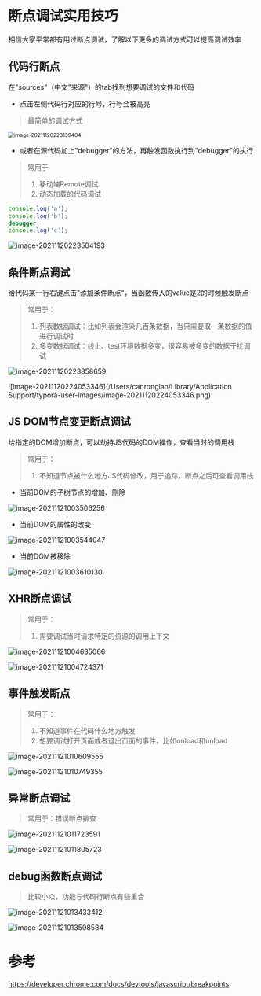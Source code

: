 # 断点调试实用技巧

相信大家平常都有用过断点调试，了解以下更多的调试方式可以提高调试效率

## 代码行断点

在"sources"（中文"来源"）的tab找到想要调试的文件和代码

- 点击左侧代码行对应的行号，行号会被高亮

> 最简单的调试方式

<img src="https://raw.githubusercontent.com/Chanran/share-devtool/images/imgs/image-20211120223139404.png" alt="image-20211120223139404" style="zoom:75%;" />

- 或者在源代码加上"debugger"的方法，再触发函数执行到"debugger"的执行

> 常用于
>
> 1. 移动端Remote调试
> 2. 动态加载的代码调试

```js
console.log('a');
console.log('b');
debugger;
console.log('c');
```

![image-20211120223504193](https://raw.githubusercontent.com/Chanran/share-devtool/images/imgs/image-20211120223441502.png)

## 条件断点调试

给代码某一行右键点击"添加条件断点"，当函数传入的value是2的时候触发断点

> 常用于：
>
> 1. 列表数据调试：比如列表会渲染几百条数据，当只需要取一条数据的值进行调试时
> 2. 多变数据调试：线上、test环境数据多变，很容易被多变的数据干扰调试

![image-20211120223858659](https://raw.githubusercontent.com/Chanran/share-devtool/images/imgs/image-20211120223858659.png)

![image-20211120224053346](/Users/canronglan/Library/Application Support/typora-user-images/image-20211120224053346.png)

## JS DOM节点变更断点调试

给指定的DOM增加断点，可以劫持JS代码的DOM操作，查看当时的调用栈

> 常用于：
>
> 1. 不知道节点被什么地方JS代码修改，用于追踪，断点之后可查看调用栈

- 当前DOM的子树节点的增加、删除

![image-20211121003506256](https://raw.githubusercontent.com/Chanran/share-devtool/images/imgs/image-20211121003506256.png)

- 当前DOM的属性的改变

![image-20211121003544047](https://raw.githubusercontent.com/Chanran/share-devtool/images/imgs/image-20211121003544047.png)

- 当前DOM被移除

![image-20211121003610130](https://raw.githubusercontent.com/Chanran/share-devtool/images/imgs/image-20211121003610130.png)

## XHR断点调试

> 常用于：
>
> 1. 需要调试当时请求特定的资源的调用上下文

![image-20211121004635066](https://raw.githubusercontent.com/Chanran/share-devtool/images/imgs/image-20211121004635066.png)

![image-20211121004724371](https://raw.githubusercontent.com/Chanran/share-devtool/images/imgs/image-20211121004724371.png)

## 事件触发断点

> 常用于：
>
> 1. 不知道事件在代码什么地方触发
> 2. 想要调试打开页面或者退出页面的事件，比如onload和unload

![image-20211121010609555](https://raw.githubusercontent.com/Chanran/share-devtool/images/imgs/image-20211121010609555.png)

![image-20211121010749355](https://raw.githubusercontent.com/Chanran/share-devtool/images/imgs/image-20211121010749355.png)

## 异常断点调试

> 常用于：错误断点排查

![image-20211121011723591](https://raw.githubusercontent.com/Chanran/share-devtool/images/imgs/image-20211121011723591.png)

![image-20211121011805723](https://raw.githubusercontent.com/Chanran/share-devtool/images/imgs/image-20211121011805723.png)

## debug函数断点调试

> 比较小众，功能与代码行断点有些重合

![image-20211121013433412](https://raw.githubusercontent.com/Chanran/share-devtool/images/imgs/image-20211121013508584-20211121205316079.png)

![image-20211121013508584](https://raw.githubusercontent.com/Chanran/share-devtool/images/imgs/image-20211121013508584.png)

# 参考

https://developer.chrome.com/docs/devtools/javascript/breakpoints
